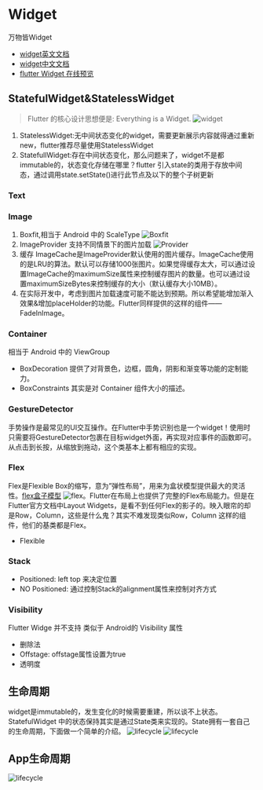 Widget
===
万物皆Widget

- [widget英文文档](https://flutter.dev/docs/development/ui/widgets)
- [widget中文文档](https://flutterchina.club/widgets/layout/)
- [flutter Widget 在线预览](https://flutter-widget-livebook.blankapp.org/basics/introduction/)

## StatefulWidget&StatelessWidget
> Flutter 的核心设计思想便是: Everything is a Widget.
![widget](http://img.1991th.com/tuchongeter/tech/flutter.widget)

1. StatelessWidget:无中间状态变化的widget，需要更新展示内容就得通过重新new，flutter推荐尽量使用StatelessWidget
2. StatefullWidget:存在中间状态变化，那么问题来了，widget不是都immutable的，状态变化存储在哪里？flutter 引入state的类用于存放中间态，通过调用state.setState()进行此节点及以下的整个子树更新

### Text

### Image
1. Boxfit,相当于 Android 中的 ScaleType
  ![Boxfit](http://img.1991th.com/tuchongeter/tech/image.boxfit)
2. ImageProvider 支持不同情景下的图片加载
  ![Provider](http://img.1991th.com/tuchongeter/tech/image.provider)
3. 缓存
  ImageCache是ImageProvider默认使用的图片缓存。ImageCache使用的是LRU的算法。默认可以存储1000张图片。如果觉得缓存太大，可以通过设置ImageCache的maximumSize属性来控制缓存图片的数量。也可以通过设置maximumSizeBytes来控制缓存的大小（默认缓存大小10MB）。
4. 在实际开发中，考虑到图片加载速度可能不能达到预期。所以希望能增加渐入效果&增加placeHolder的功能。Flutter同样提供的这样的组件——FadeInImage。

### Container
相当于 Android 中的 ViewGroup
- BoxDecoration 提供了对背景色，边框，圆角，阴影和渐变等功能的定制能力。
- BoxConstraints 其实是对 Container 组件大小的描述。

###  GestureDetector
手势操作是最常见的UI交互操作。在Flutter中手势识别也是一个widget！使用时只需要将GestureDetector包裹在目标widget外面，再实现对应事件的函数即可。从点击到长按，从缩放到拖动，这个类基本上都有相应的实现。

### Flex
Flex是Flexible Box的缩写，意为”弹性布局”，用来为盒状模型提供最大的灵活性。[flex盒子模型](https://www.runoob.com/w3cnote/flex-grammar.html)
![flex](http://img.1991th.com/tuchongeter/tech/3791e575c48b3698be6a94ae1dbff79d.png)。Flutter在布局上也提供了完整的Flex布局能力。但是在Flutter官方文档中Layout Widgets，是看不到任何Flex的影子的。映入眼帘的却是Row，Column，这些是什么鬼？其实不难发现类似Row，Column 这样的组件，他们的基类都是Flex。
- Flexible

### Stack
- Positioned: left top 来决定位置
- NO Positioned: 通过控制Stack的alignment属性来控制对齐方式

### Visibility
Flutter Widge 并不支持 类似于 Android的 Visibility 属性
- 删除法
- Offstage: offstage属性设置为true
- 透明度

## 生命周期
widget是immutable的，发生变化的时候需要重建，所以谈不上状态。StatefulWidget 中的状态保持其实是通过State类来实现的。State拥有一套自己的生命周期，下面做一个简单的介绍。
![lifecycle](http://img.1991th.com/tuchongeter/tech/widget.state.lifecycle)
![lifecycle](http://img.1991th.com/tuchongeter/tech/flutter.lifecycle)

## App生命周期
![lifecycle](http://img.1991th.com/tuchongeter/tech/flutter.app.lifecycle)
